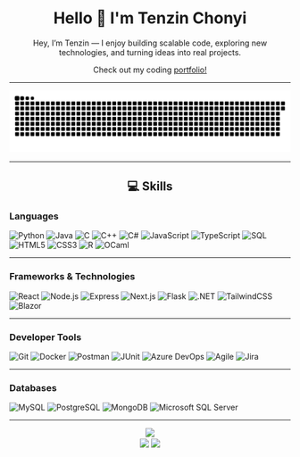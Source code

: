<div align="center">

# Hello 👋 I'm Tenzin Chonyi  

Hey, I’m Tenzin — I enjoy building scalable code, exploring new technologies, and turning ideas into real projects.  
<div> Check out my coding <a href="https://tenzinchonyi.com">portfolio!</a></div>

---

![snake gif](https://github.com/tennzzin/tennzzin/blob/output/github-snake-dark.svg) 

---

## 💻 Skills  

</div>

<!-- Tech Stack -->

  
### Languages  
![Python](https://img.shields.io/badge/python-3670A0?style=for-the-badge&logo=python&logoColor=ffdd54) ![Java](https://img.shields.io/badge/java-%23ED8B00.svg?style=for-the-badge&logo=openjdk&logoColor=white) ![C](https://img.shields.io/badge/c-%2300599C.svg?style=for-the-badge&logo=c&logoColor=white) ![C++](https://img.shields.io/badge/c++-%2300599C.svg?style=for-the-badge&logo=c%2B%2B&logoColor=white) ![C#](https://img.shields.io/badge/c%23-%23239120.svg?style=for-the-badge&logo=c-sharp&logoColor=white) ![JavaScript](https://img.shields.io/badge/javascript-%23323330.svg?style=for-the-badge&logo=javascript&logoColor=%23F7DF1E) ![TypeScript](https://img.shields.io/badge/typescript-%23007ACC.svg?style=for-the-badge&logo=typescript&logoColor=white) ![SQL](https://img.shields.io/badge/sql-%230074C1.svg?style=for-the-badge&logo=database&logoColor=white) ![HTML5](https://img.shields.io/badge/html5-%23E34F26.svg?style=for-the-badge&logo=html5&logoColor=white) ![CSS3](https://img.shields.io/badge/css3-%231572B6.svg?style=for-the-badge&logo=css3&logoColor=white) ![R](https://img.shields.io/badge/R-%23276DC3.svg?style=for-the-badge&logo=r&logoColor=white) ![OCaml](https://img.shields.io/badge/OCaml-%23EC6813.svg?style=for-the-badge&logo=ocaml&logoColor=white)

---

### Frameworks & Technologies  
![React](https://img.shields.io/badge/react-%2320232a.svg?style=for-the-badge&logo=react&logoColor=%2361DAFB) ![Node.js](https://img.shields.io/badge/node.js-6DA55F?style=for-the-badge&logo=node.js&logoColor=white) ![Express](https://img.shields.io/badge/express.js-%23404d59.svg?style=for-the-badge&logo=express&logoColor=%2361DAFB) ![Next.js](https://img.shields.io/badge/next.js-black?style=for-the-badge&logo=next.js&logoColor=white) ![Flask](https://img.shields.io/badge/flask-%23000.svg?style=for-the-badge&logo=flask&logoColor=white) ![.NET](https://img.shields.io/badge/.NET-512BD4?style=for-the-badge&logo=dotnet&logoColor=white) ![TailwindCSS](https://img.shields.io/badge/tailwindcss-%2338B2AC.svg?style=for-the-badge&logo=tailwind-css&logoColor=white) ![Blazor](https://img.shields.io/badge/blazor-512BD4?style=for-the-badge&logo=blazor&logoColor=white)

---

### Developer Tools  
![Git](https://img.shields.io/badge/git-%23F05033.svg?style=for-the-badge&logo=git&logoColor=white) ![Docker](https://img.shields.io/badge/docker-%230db7ed.svg?style=for-the-badge&logo=docker&logoColor=white) ![Postman](https://img.shields.io/badge/Postman-FF6C37?style=for-the-badge&logo=postman&logoColor=white) ![JUnit](https://img.shields.io/badge/JUnit-25A162?style=for-the-badge&logo=junit5&logoColor=white) ![Azure DevOps](https://img.shields.io/badge/Azure%20DevOps-0078D7.svg?style=for-the-badge&logo=azure-devops&logoColor=white) ![Agile](https://img.shields.io/badge/Agile-%230074C1.svg?style=for-the-badge&logo=scrum&logoColor=white) ![Jira](https://img.shields.io/badge/Jira-0052CC.svg?style=for-the-badge&logo=jira&logoColor=white)

---

### Databases  
![MySQL](https://img.shields.io/badge/mysql-4479A1.svg?style=for-the-badge&logo=mysql&logoColor=white) ![PostgreSQL](https://img.shields.io/badge/postgresql-%23336791.svg?style=for-the-badge&logo=postgresql&logoColor=white) ![MongoDB](https://img.shields.io/badge/MongoDB-%234ea94b.svg?style=for-the-badge&logo=mongodb&logoColor=white) ![Microsoft SQL Server](https://img.shields.io/badge/SQL%20Server-CC2927?style=for-the-badge&logo=microsoftsqlserver&logoColor=white)


---

<!-- Stats -->
<div align="center">
  <img src="https://github-readme-stats.vercel.app/api?username=tennzzin&theme=aura&hide_border=true&include_all_commits=true&count_private=true" width="55%" /> </br>
  <img src="https://github-readme-streak-stats.herokuapp.com/?user=tennzzin&theme=aura&hide_border=true" width="50%" />
  <img src="https://github-readme-stats.vercel.app/api/top-langs/?username=tennzzin&theme=aura&hide_border=true&include_all_commits=true&count_private=true&layout=compact" width="36%" /> </br>
</div>
